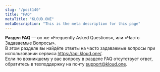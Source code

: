 ```yaml
---
slug: "/post140"
title: "FAQ"
metaTitle: "KLOUD.ONE"
metaDescription: "This is the meta description for this page"
---
```


**Раздел FAQ** — он же «Frequently Asked Questions», или «Часто Задаваемые Вопросы».  
В этом разделе вы найдёте ответы на часто задаваемые вопросы при использовании сервиса https://api.kloud.one/.  
Если по возникшему у вас вопросу в разделе FAQ отсутствует ответ, обратитесь в техподдержку на почту support@kloud.one.
